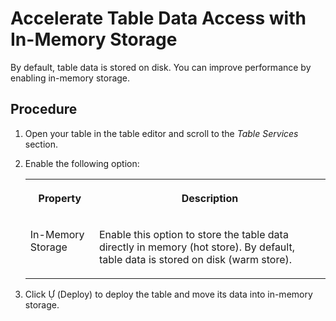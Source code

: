 <!-- loio407d1dff76a842699ea08c17eb8748dd -->

<link rel="stylesheet" type="text/css" href="../css/sap-icons.css"/>

# Accelerate Table Data Access with In-Memory Storage

By default, table data is stored on disk. You can improve performance by enabling in-memory storage.



## Procedure

1.  Open your table in the table editor and scroll to the *Table Services* section.

2.  Enable the following option:


    <table>
    <tr>
    <th valign="top">

    Property


    
    </th>
    <th valign="top">

    Description


    
    </th>
    </tr>
    <tr>
    <td valign="top">

    In-Memory Storage


    
    </td>
    <td valign="top">

    Enable this option to store the table data directly in memory \(hot store\). By default, table data is stored on disk \(warm store\).


    
    </td>
    </tr>
    </table>
    
3.  Click <span class="SAP-icons"></span> \(Deploy\) to deploy the table and move its data into in-memory storage.


